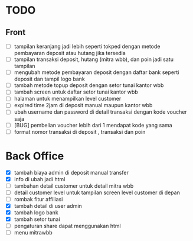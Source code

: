 # TODO

## Front

-   [ ] tampilan keranjang jadi lebih seperti tokped dengan metode pembayaran deposit atau hutang jika tersedia
-   [ ] tampilan transaksi deposit, hutang (mitra wbb), dan poin jadi satu tampilan
-   [ ] mengubah metode pembayaran deposit dengan daftar bank seperti deposit dan tampil logo bank
-   [ ] tambah metode topup deposit dengan setor tunai kantor wbb
-   [ ] tambah screen untuk daftar setor tunai kantor wbb
-   [ ] halaman untuk menampilkan level customer
-   [ ] expired time 2jam di deposit manual maupun kantor wbb
-   [ ] ubah username dan password di detail transaksi dengan kode voucher saja
-   [ ] [BUG] pembelian voucher lebih dari 1 mendapat kode yang sama
-   [ ] format nomor transaksi di deposit , transaksi dan poin

# Back Office

-   [x] tambah biaya admin di deposit manual transfer
-   [x] info di ubah jadi html
-   [ ] tambahan detail customer untuk detail mitra wbb
-   [ ] detail customer level untuk tampilan screen level customer di depan
-   [ ] rombak fitur affiliasi
-   [x] tambah detail di user admin
-   [x] tambah logo bank
-   [x] tambah setor tunai
-   [ ] pengaturan share dapat menggunakan html
-   [ ] menu mitrawbb
